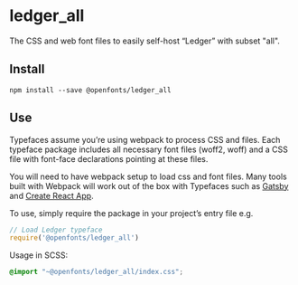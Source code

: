 
# ledger_all

The CSS and web font files to easily self-host “Ledger” with subset "all".

## Install

`npm install --save @openfonts/ledger_all`

## Use

Typefaces assume you’re using webpack to process CSS and files. Each typeface
package includes all necessary font files (woff2, woff) and a CSS file with
font-face declarations pointing at these files.

You will need to have webpack setup to load css and font files. Many tools built
with Webpack will work out of the box with Typefaces such as [Gatsby](https://github.com/gatsbyjs/gatsby)
and [Create React App](https://github.com/facebookincubator/create-react-app).

To use, simply require the package in your project’s entry file e.g.

```javascript
// Load Ledger typeface
require('@openfonts/ledger_all')
```

Usage in SCSS:
```scss
@import "~@openfonts/ledger_all/index.css";
```
